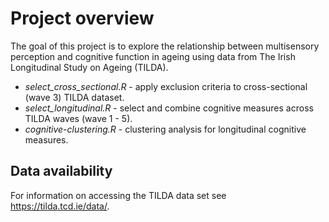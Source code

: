Project overview
=================

The goal of this project is to explore the relationship between multisensory perception and cognitive function in ageing using data from The Irish Longitudinal Study on Ageing (TILDA).

*	*select_cross_sectional.R* - apply exclusion criteria to cross-sectional (wave 3) TILDA dataset. 
*	*select_longitudinal.R* - select and combine cognitive measures across TILDA waves (wave 1 - 5). 
*	*cognitive-clustering.R* - clustering analysis for longitudinal cognitive measures. 


Data availability
------------------

For information on accessing the TILDA data set see https://tilda.tcd.ie/data/.